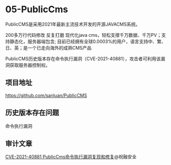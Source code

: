 # 05-PublicCms
PublicCMS是采用2021年最新主流技术开发的开源JAVACMS系统。

200多万行代码修改 反复打磨 现代化java cms，轻松支撑千万数据、千万PV；支持静态化，服务器端包含; 目前已经拥有全球0.0003%的用户，语言支持中、繁、日、英；是一个已走向海外的成熟CMS产品

PublicCMS历史版本存在命令执行漏洞（CVE-2021-40881），攻击者可利用该漏洞获取服务器控制权。

## 项目地址
https://github.com/sanluan/PublicCMS

## 历史版本存在问题
命令执行漏洞

## 审计文章
[CVE-2021-40881 PublicCms命令执行漏洞复现和修复](https://mp.weixin.qq.com/s/3gIJ1ZVqcHyOf8JJlErIrw)@祝融安全  
